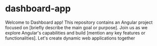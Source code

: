 # dashboard-app
Welcome to Dashboard app! This repository contains an Angular project focused on [briefly describe the main goal or purpose]. Join us as we explore Angular's capabilities and build [mention any key features or functionalities]. Let's create dynamic web applications together
